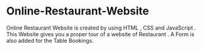# Online-Restaurant-Website
Online Restaurant Website is created by using HTML , CSS and JavaScript . This Website gives you a proper tour of a website of Restaurant . A Form is also added for the Table Bookings.
